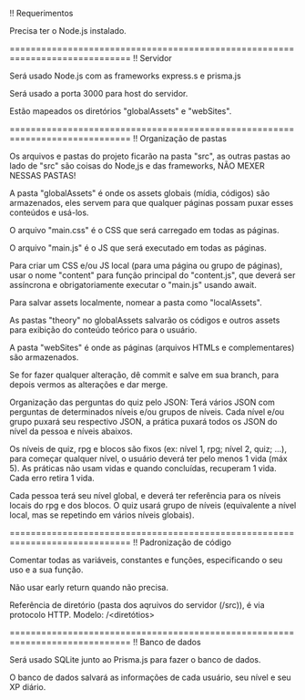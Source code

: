 !! Requerimentos

Precisa ter o Node.js instalado.

=============================================================================
!! Servidor

Será usado Node.js com as frameworks express.s e prisma.js

Será usado a porta 3000 para host do servidor.

Estão mapeados os diretórios "globalAssets" e "webSites".

=============================================================================
!! Organização de pastas

Os arquivos e pastas do projeto ficarão na pasta "src", as outras pastas ao lado de "src" são coisas do Node,js e das frameworks, NÃO MEXER NESSAS PASTAS!

A pasta "globalAssets" é onde os assets globais (mídia, códigos) são armazenados, eles servem para que qualquer páginas possam puxar esses conteúdos e usá-los.

O arquivo "main.css" é o CSS que será carregado em todas as páginas. 

O arquivo "main.js" é o JS que será executado em todas as páginas. 

Para criar um CSS e/ou JS local (para uma página ou grupo de páginas), usar o nome "content" para função principal do "content.js", que deverá ser assíncrona e obrigatoriamente executar o "main.js" usando await.

Para salvar assets localmente, nomear a pasta como "localAssets".

As pastas "theory" no globalAssets salvarão os códigos e outros assets para exibição do conteúdo teórico para o usuário.

A pasta "webSites" é onde as páginas (arquivos HTMLs e complementares) são armazenados.

Se for fazer qualquer alteração, dê commit e salve em sua branch, para depois vermos as alterações e dar merge.

Organização das perguntas do quiz pelo JSON:
Terá vários JSON com perguntas de determinados níveis e/ou grupos de níveis. Cada nível e/ou grupo puxará seu respectivo JSON, a prática puxará todos os JSON do nível da pessoa e níveis abaixos.

Os níveis de quiz, rpg e blocos são fixos (ex: nível 1, rpg; nível 2, quiz; ...), para começar qualquer nível, o usuário deverá ter pelo menos 1 vida (máx 5). As práticas não usam vidas e quando concluídas, recuperam 1 vida. Cada erro retira 1 vida.

Cada pessoa terá seu nível global, e deverá ter referência para os níveis locais do rpg e dos blocos. O quiz usará grupo de níveis (equivalente a nível local, mas se repetindo em vários níveis globais).

=============================================================================
!! Padronização de código

Comentar todas as variáveis, constantes e funções, especificando o seu uso e a sua função.

Não usar early return quando não precisa.

Referência de diretório (pasta dos aqruivos do servidor (/src)), é via protocolo HTTP. Modelo: /<diretótios>

=============================================================================
!! Banco de dados

Será usado SQLite junto ao Prisma.js para fazer o banco de dados.

O banco de dados salvará as informações de cada usuário, seu nível e seu XP diário.